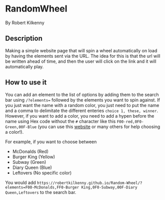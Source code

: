 # RandomWheel
By Robert Kilkenny

## Description
 Making a simple website page that will spin a wheel automatically on load by having the elements sent via the URL. The idea for this is that the url will be written ahead of time, and then the user will click on the link and it will automatically play.

## How to use it
You can add an element to the list of options by adding them to the search bar using `/?elements=` followed by the elements you want to spin against. If you just want the name with a random color, you just need to put the name and a comma to delimitate the different enteries `choice 1, these, winner`. However, if you want to add a color, you need to add a hypen before the name using Hex code without the `#` character like this `F00-red,0F0-Green,00F-Blue` (you can use this [website](https://htmlcolorcodes.com/) or many others for help choosing a color!).

For example, if you want to choose between 
- McDonalds (Red)
- Burger King (Yellow)
- Subway (Green)
- Diary Queen (Blue)
- Leftovers (No specific color)

You would add `https://robertkilkenny.github.io/Random-Wheel/?elements=F00-McDonalds,FF0-Burger King,0F0-Subway,00F-Diary Queen,Leftovers` to the search bar.